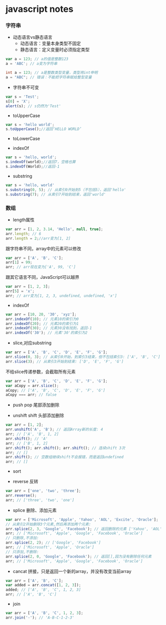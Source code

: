 <h1>javascript notes</h1>

<h3>字符串</h3>

* 动态语言vs静态语言
  * 动态语言：变量本身类型不固定
  * 静态语言：定义变量时必须指定类型
```javascript
var a = 123; // a的值是整数123
a = 'ABC'; // a变为字符串
```
  
```c
int a = 123; // a是整数类型变量，类型用int申明
a = "ABC"; // 错误：不能把字符串赋给整型变量
```

* 字符串不可变
```JavaScript
var s = 'Test';
s[0] = 'X';
alert(s); // s仍然为'Test'
```

* toUpperCase
```javasCrIpt
var s = 'hello world';
s.toUpperCase();//返回‘HELLO WORLD’
```

* toLowerCase

* indexOf
```javascript
var s = 'hello, world';
s.indexOf(world);//返回7，空格也算
s.indexOf(World);//返回-1
```

* substring
```javascript
var s = 'hello, world'
s.substring(0, 5); // 从索引0开始到5（不包括5），返回'hello'
s.substring(7); // 从索引7开始到结束，返回'world'
```

<h3>数组</h3>

* length属性
```javascript
var arr = [1, 2, 3.14, 'Hello', null, true];
arr.length; // 6
arr.length = 2;//arr变为[1, 2]
```
跟字符串不同，array中的元素可以修改
```javascript
var arr = ['A', 'B', 'C'];
arr[1] = 99;
arr; // arr现在变为['A', 99, 'C']
```
跟其它语言不同，JavaScript可以越界
```javascript
var arr = [1, 2, 3];
arr[5] = 'x';
arr; // arr变为[1, 2, 3, undefined, undefined, 'x']
```

* indexOf
```javascript
var arr = [10, 20, '30', 'xyz'];
arr.indexOf(10); // 元素10的索引为0
arr.indexOf(20); // 元素20的索引为1
arr.indexOf(30); // 元素30没有找到，返回-1
arr.indexOf('30'); // 元素'30'的索引为2
```

* slice,对应substring
```javascript
var arr = ['A', 'B', 'C', 'D', 'E', 'F', 'G'];
arr.slice(0, 3); // 从索引0开始，到索引3结束，但不包括索引3: ['A', 'B', 'C']
arr.slice(3); // 从索引3开始到结束: ['D', 'E', 'F', 'G']
```
不给slice传递参数，会截取所有元素
```javascript
var arr = ['A', 'B', 'C', 'D', 'E', 'F', 'G'];
var aCopy = arr.slice();
aCopy; // ['A', 'B', 'C', 'D', 'E', 'F', 'G']
aCopy === arr; // false
```

* push pop 尾部添加删除

* unshift shift 头部添加删除
```javascript
var arr = [1, 2];
arr.unshift('A', 'B'); // 返回Array新的长度: 4
arr; // ['A', 'B', 1, 2]
arr.shift(); // 'A'
arr; // ['B', 1, 2]
arr.shift(); arr.shift(); arr.shift(); // 连续shift 3次
arr; // []
arr.shift(); // 空数组继续shift不会报错，而是返回undefined
arr; // []
```

* sort

* reverse 反转
```javascript
var arr = ['one', 'two', 'three'];
arr.reverse(); 
arr; // ['three', 'two', 'one']
```

* splice 删除、添加元素
```javascript
var arr = ['Microsoft', 'Apple', 'Yahoo', 'AOL', 'Excite', 'Oracle'];
// 从索引2开始删除3个元素,然后再添加两个元素:
arr.splice(2, 3, 'Google', 'Facebook'); // 返回删除的元素 ['Yahoo', 'AOL', 'Excite']
arr; // ['Microsoft', 'Apple', 'Google', 'Facebook', 'Oracle']
// 只删除,不添加:
arr.splice(2, 2); // ['Google', 'Facebook']
arr; // ['Microsoft', 'Apple', 'Oracle']
// 只添加,不删除:
arr.splice(2, 0, 'Google', 'Facebook'); // 返回[],因为没有删除任何元素
arr; // ['Microsoft', 'Apple', 'Google', 'Facebook', 'Oracle']
```

* cancat 拼接，只是返回一个新的array，并没有改变当前array
```javascript
var arr = ['A', 'B', 'C'];
var added = arr.concat([1, 2, 3]);
added; // ['A', 'B', 'C', 1, 2, 3]
arr; // ['A', 'B', 'C']
```

* join
```javascript
var arr = ['A', 'B', 'C', 1, 2, 3];
arr.join('-'); // 'A-B-C-1-2-3'
```